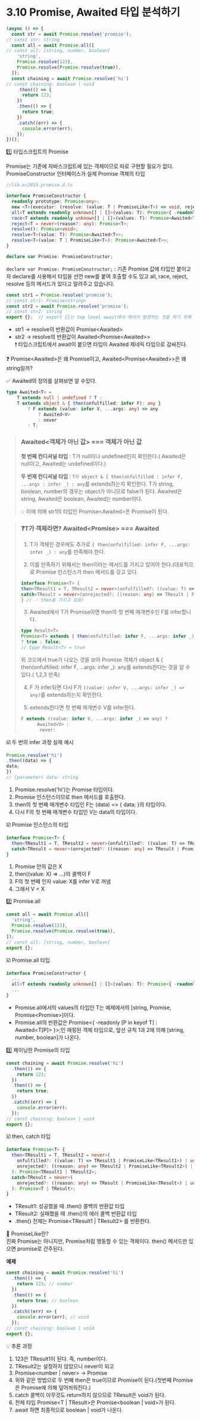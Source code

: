 # 3.10 Promise, Awaited 타입 분석하기

```ts
(async () => {
  const str = await Promise.resolve('promise');
// const str: string
  const all = await Promise.all([
// const all: [string, number, boolean]
    'string',
    Promise.resolve(123),
    Promise.resolve(Promise.resolve(true)),
  ]);
  const chaining = await Promise.resolve('hi')
// const chaining: boolean | void
    .then(() => {
      return 123;
    })
    .then(() => {
      return true;
    })
    .catch((err) => {
      console.error(err);
    });
})();
```
1️⃣ 타입스크립트의 Promise

Promise는 기존에 자바스크립트에 있는 객체이므로 따로 구현할 필요가 없다.<br>
PromiseConstructor 인터페이스가 실제 Promise 객체의 타입
```ts
//lib.es2015.promise.d.ts

interface PromiseConstructor {
  readonly prototype: Promise<any>;
  new <T>(executor: (resolve: (value: T | PromiseLike<T>) => void, reject: (reason?: any) => void) => void): Promise<T>;
  all<T extends readonly unknown[] | []>(values: T): Promise<{ -readonly [P in keyof T]: Awaited<T[P]> }>;
  race<T extends readonly unknown[] | []>(values: T): Promise<Awaited<T[number]>>;
  reject<T = never>(reason?: any): Promise<T>;
  resolve(): Promise<void>;
  resolve<T>(value: T): Promise<Awaited<T>>;
  resolve<T>(value: T | PromiseLike<T>): Promise<Awaited<T>>;
}

declare var Promise: PromiseConstructor;
```

`declare var Promise: PromiseConstructor;` : 기존 Promise 값에 타입만 붙이고자 declare를 사용해서 타입을 선언
new를 붙여 호출할 수도 있고 all, race, reject, resolve 등의 메서드가 있다고 알려주고 있습니다.

```ts
const str1 = Promise.resolve('promise');
// const str1: Promise<string>
const str2 = await Promise.resolve('promise');
// const str2: string
export {};  // export {}는 top level await에서 에러가 발생하는 것을 막기 위해 추가
```
- str1 -> resolve의 반환값이 Promise<Awaited<string>><br>
- str2 -> resolve의 반환값이 Awaited<Promise<Awaited<string>>><br>
❗️ 타입스크립트에서 await이 붙으면 타입이 Awaited 제네릭 타입으로 감싸진다.

❓ Promise<Awaited<string>>은 왜 Promise<string>이고, Awaited<Promise<Awaited<string>>>은 왜 string일까?

✅ Awaited<T>의 정의를 살펴보면 알 수있다.

```ts
type Awaited<T> = 
    T extends null | undefined ? T :
    T extends object & { then(onfulfilled: infer F): any }
        ? F extends (value: infer V, ...args: any) => any
            ? Awaited<V>
            : never
        : T;
```
> ### Awaited<객체가 아닌 값> === 객체가 아닌 값
> **첫 번째 컨디셔널 타입** : T가 null이나 undefined인지 확인한다.( Awaited<null>은 null이고, Awaited<undefined>는 undefined이다.)
>
> **두 번재 컨디셔널 타입** : `T가 object & { then(onfulfilled : infer F, ...args : infer _) : any`를 extends하는지 확인한다. 
>T가 string, boolean, number의 경우는 object가 아니므로 false가 된다. Awaited<string>은 string, Awaited<boolean>은 boolean, Awaited<number>는 number이다. 
> 
>💡 이에 의해 str1의 타입인 Promise<Awaited<string>>은 Promise<string>이 된다. 

> ### ❓T가 객체라면? Awaited<Promise<T>> === Awaited<T>
> 1. T가 객체인 경우에도 추가로 `{ then(onfulfilled: infer F, ...args: infer _) : any`를 만족해야 한다.
> 
> 2. 이를 만족하기 위해서는 then이라는 메서드를 가지고 있어야 한다.(대표적으로 Promise 인스턴스가 then 메서드를 갖고 있다.
> ```ts
> interface Promise<T> {
> then<TResult1 = T, TResult2 = never>(onfulfilled?: ((value: T) => TResult1 | PromiseLike<TResult1>) | undefined | null, onrejected?: ((reason: any) => TResult2 | PromiseLike<TResult2>) | undefined | null): Promise<TResult1 | TResult2>;
> catch<TResult = never>(onrejected?: ((reason: any) => TResult | PromiseLike<TResult>) | undefined | null): Promise<T | TResult>;
> } // ✅ then을 가지고 있음!
>```
> 3. Awaited에서 T가 Promise이면 then의 첫 번째 매개변수인 F를 infer합니다.
>
> ```ts
> type Result<T>
> Promise<T> extends { then(onfulfilled: infer F, ...args: infer _): any }
> ? true : false;
> // type Result<T> = true
>```
>위 코드에서 true가 나오는 것을 보아 Promise 객체가 object & { then(onfulfilled: infer F, ...args: infer _): any를 extends한다는 것을 알 수 있다.( 1,2,3 만족)
>
> 4. F 가 infer되면 다시 F가 `((value: infer V, ...args: infer _) => any)`를 extends하는지 확인한다.
> 
> 5. extends한다면 첫 번째 매개변수 V를 infer한다. 
>
> ```ts
> F extends ((value: infer V, ...args: infer _) => any) ? 
>       Awaited<V> :
>        never:
>```


☑️ 두 번의 infer 과정 실제 예시

```ts 
Promise.resolve('hi')
.then((data) => {
data;
})
// (parameter) data: string
``` 
1. Promise.resolve('hi')는 Promise<string> 타입이다.<br>
2. Promise 인스턴스이므로 then 메서드를 호출한다.
3. then의 첫 번째 매개변수 타입인 F는 (data) => { data; }의 타입이다. 
4. 다시 F의 첫 번째 매개변수 타입인 V는 data의 타입이다.


☑️ Promise 인스턴스의 타입
```ts
interface Promise<T> {
  then<TResult1 = T, TResult2 = never>(onfulfilled?: ((value: T) => TResult1 | PromiseLike<TResult1>) | undefined | null, onrejected?: ((reason: any) => TResult2 | PromiseLike<TResult2>) | undefined | null): Promise<TResult1 | TResult2>;
  catch<TResult = never>(onrejected?: ((reason: any) => TResult | PromiseLike<TResult>) | undefined | null): Promise<T | TResult>;
}
```
1. Promise<X> 안의 값은 X
2. then((value: X) => ...)의 콜백이 F
3. F의 첫 번째 인자 value: X를 infer V로 꺼냄
4. 그래서 V = X

2️⃣ Promise.all

```ts
const all = await Promise.all([
  'string',
  Promise.resolve(123),
  Promise.resolve(Promise.resolve(true)),
]);
// const all: [string, number, boolean]
export {};
```

☑️ Promise.all 타입
```ts
interface PromiseConstructor {
  ...
  all<T extends readonly unknown[] | []>(values: T): Promise<{ -readonly [P in keyof T]: Awaited<T[P]> }>;
  ...
}
```

- Promise.all에서의 values의 타입인 T는 예제에서의 [string, Promise<number>, Promise<Promise<boolean>>]이다.<br>
- Promise.all의 반환값은 Promise<{ -readonly [P in keyof T] : Awaited<T[P]> }>;인 매핑된 객체 타입으로, 앞선 규칙 1과 2에 의해 [string, number, boolean]가 나온다.

3️⃣ 체이닝한 Promise의 타입
```ts
const chaining = await Promise.resolve('hi')
  .then(() => {
    return 123;
  })
  .then(() => {
    return true;
  })
  .catch((err) => {
    console.error(err);
  });
// const chaining: boolean | void
export {};
```
☑️ then, catch 타입

```ts
interface Promise<T> {
  then<TResult1 = T, TResult2 = never>(
    onfulfilled?: ((value: T) => TResult1 | PromiseLike<TResult1>) | undefined | null, 
    onrejected?: ((reason: any) => TResult2 | PromiseLike<TResult2>) | undefined | null
  ): Promise<TResult1 | TResult2>;
  catch<TResult = never>(
    onrejected?: ((reason: any) => TResult | PromiseLike<TResult>) | undefined | null
  ): Promise<T | TResult>;
}
```
- TResult1: 성공했을 때 .then() 콜백의 반환값 타입
- TResult2: 실패했을 때 .then()의 에러 콜백 반환값 타입
- .then() 전체는 Promise<TResult1 | TResult2> 를 반환한다.

📝 PromiseLike<T>란? <br>
진짜 Promise는 아니지만, Promise처럼 행동할 수 있는 객체이다. then() 메서드만 있으면 promise로 간주된다.

**예제**
```ts
const chaining = await Promise.resolve('hi')
  .then(() => {
    return 123; // number
  })
  .then(() => {
    return true; // boolean
  })
  .catch((err) => {
    console.error(err); // void
  });
// const chaining: boolean | void
export {};
```

💡 추론 과정
1. 123은 TResult1이 된다. 즉, number이다.
2. TResult2는 설정하지 않았으니 never이 되고
3. Promise<number | never> → Promise<number>
4. 위와 같은 방법으로 두 번째 then은 true이므로 Promise<boolean>이 된다.(첫번째 Promise<number>은 Promise<boolean>에 의해 덮어씌워진다.)
5. catch 콜백이 아무것도 return하지 않으므로 TResult은 void가 된다. 
6. 전체 타입 Promise<T | TResult>은 Promise<boolean | void>가 된다.
7. await 하면 최종적으로 boolean | void가 나온다.

